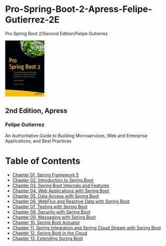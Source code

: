 # Pro-Spring-Boot-2-Apress-Felipe-Gutierrez-2E
Pro Spring Boot 2/Second Edition/Felipe Gutierrez

<img src="./img/ProSpringBoot2_cover.jpg" alt="Pro Spring Boot2 Cover Page" style="width:25%;" />

## 2nd Edition, Apress  
### Felipe Gutierrez
 An Authoritative Guide to Building Microservices, Web and Enterprise Applications, and Best Practices

# Table of Contents
- [Chapter 01, Spring Framework 5](./Chap01_SpringFramework5)
- [Chapter 02, Introduction to Spring Boot](./Chap02_IntroductionToSpringBoot)
- [Chapter 03, Spring Boot Internals and Features](./Chap03_SpringBootInternalsandFeatures)
- [Chapter 04, Web Applications with Spring Boot](./Chap04_WebApplicationswithSpringBoot)
- [Chapter 05, Data Access with Spring Boot](./Chap05_DataAccesswithSpringBoot)
- [Chapter 06, WebFlux and Reactive Data with Spring Boot](./Chap06_WebFluxandReactiveDatawithSpringBoot)
- [Chapter 07, Testing with Spring Boot](./Chap07_TestingwithSpringBoot)
- [Chapter 08, Security with Spring Boot](./Chap08_SecuritywithSpringBoot)
- [Chapter 09, Messaging with Spring Boot](./Chap09_MessagingwithSpringBoot)
- [Chapter 10, Spring Boot Actuator](./Chap10_SpringBootActuator)
- [Chapter 11, Spring Integration and Spring Cloud Stream with Spring Boot](./Chap11_SpringIntegrationandSpringCloudStreamwithSpringBoot)
- [Chapter 12, Spring Boot in the Cloud](./Chap12_SpringBootintheCloud)
- [Chapter 13, Extending Spring Boot](./Chap13_ExtendingSpringBoot)
